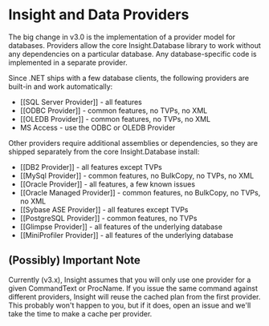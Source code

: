 # Insight and Data Providers #

The big change in v3.0 is the implementation of a provider model for databases. Providers allow the core Insight.Database library to work without any dependencies on a particular database. Any database-specific code is implemented in a separate provider.

Since .NET ships with a few database clients, the following providers are built-in and work automatically:

* [[SQL Server Provider]] - all features
* [[ODBC Provider]] - common features, no TVPs, no XML
* [[OLEDB Provider]] - common features, no TVPs, no XML 
* MS Access - use the ODBC or OLEDB Provider

Other providers require additional assemblies or dependencies, so they are shipped separately from the core Insight.Database install:

* [[DB2 Provider]] - all features except TVPs
* [[MySql Provider]] - common features, no BulkCopy, no TVPs, no XML
* [[Oracle Provider]] - all features, a few known issues
* [[Oracle Managed Provider]] - common features, no BulkCopy, no TVPs, no XML
* [[Sybase ASE Provider]] - all features except TVPs
* [[PostgreSQL Provider]] - common features, no TVPs
* [[Glimpse Provider]] - all features of the underlying database
* [[MiniProfiler Provider]] - all features of the underlying database

## (Possibly) Important Note ##

Currently (v3.x), Insight assumes that you will only use one provider for a given CommandText or ProcName. If you issue the same command against different providers, Insight will reuse the cached plan from the first provider. This probably won't happen to you, but if it does, open an issue and we'll take the time to make a cache per provider.